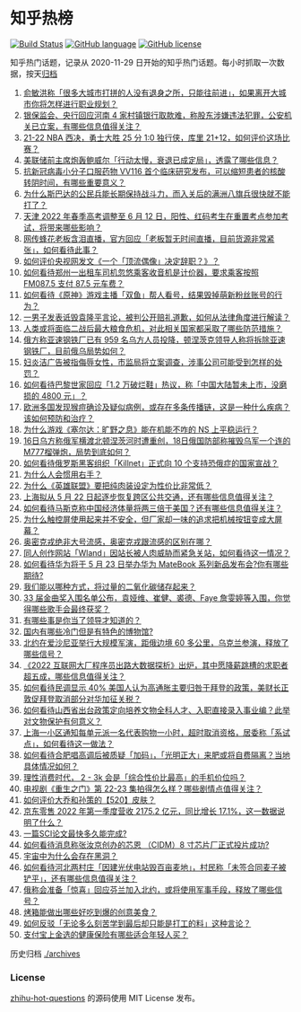 # 知乎热榜
[![Build Status](https://github.com/ToWeLong/zhihu-hot-questions/workflows/CI/badge.svg)](https://github.com/ToWeLong/zhihu-hot-questions/actions)
[![GitHub language](https://img.shields.io/badge/language-golang-orange.svg)](https://golang.org/)
[![GitHub license](https://img.shields.io/github/license/ToWeLong/zhihu-hot-questions)](https://github.com/ToWeLong/zhihu-hot-questions/blob/main/LICENSE)

知乎热门话题，记录从 2020-11-29 日开始的知乎热门话题。每小时抓取一次数据，按天[归档](./archives)

<!-- BEGIN -->

1. [俞敏洪称「很多大城市打拼的人没有退身之所，只能往前进」，如果离开大城市你将怎样进行职业规划？](https://www.zhihu.com/question/533448559)
1. [银保监会、央行回应河南 4 家村镇银行取款难，称股东涉嫌违法犯罪，公安机关已立案，有哪些信息值得关注？](https://www.zhihu.com/question/533431995)
1. [21-22 NBA 西决，勇士大胜 25 分 1:0 独行侠，库里 21+12，如何评价这场比赛？](https://www.zhihu.com/question/533509705)
1. [美联储前主席炮轰鲍威尔「行动太慢，衰退已成定局」，透露了哪些信息？](https://www.zhihu.com/question/533254394)
1. [抗新冠病毒小分子口服药物 VV116 首个临床研究发布，可以缩短患者的核酸转阴时间，有哪些重要意义？](https://www.zhihu.com/question/533355134)
1. [为什么斯巴达的公民兵能长期保持战斗力，而入关后的满洲八旗兵很快就不能打了？](https://www.zhihu.com/question/531180190)
1. [天津 2022 年春季高考调整至 6 月 12 日，阳性、红码考生在重置考点参加考试，将带来哪些影响？](https://www.zhihu.com/question/533471651)
1. [网传蜂花老板含泪直播，官方回应「老板暂无时间直播，目前货源非常紧张」，如何看待此事？](https://www.zhihu.com/question/533509161)
1. [如何评价央视网发文《一个「顶流偶像」决定辞职？》？](https://www.zhihu.com/question/533205982)
1. [如何看待郑州一出租车司机忽悠乘客收音机是计价器，要求乘客按照 FM087.5 支付 87.5 元车费？](https://www.zhihu.com/question/533425259)
1. [如何看待《原神》游戏主播「双鱼」帮人看号，结果毁掉萌新粉丝账号的行为？](https://www.zhihu.com/question/532691775)
1. [一男子发表诋毁袁隆平言论，被判公开赔礼道歉，如何从法律角度进行解读？](https://www.zhihu.com/question/533531290)
1. [人类或将面临二战后最大粮食危机，对此相关国家都采取了哪些防范措施？](https://www.zhihu.com/question/533395200)
1. [俄方称亚速钢铁厂已有 959 名乌方人员投降，顿涅茨克领导人称将拆除亚速钢铁厂，目前俄乌局势如何？](https://www.zhihu.com/question/533450441)
1. [妇炎洁广告被指侮辱女性，市监局将立案调查，涉事公司可能受到怎样的处罚？](https://www.zhihu.com/question/533412224)
1. [如何看待巴黎世家回应「1.2 万破烂鞋」热议，称「中国大陆暂未上市，没磨损的 4800 元」？](https://www.zhihu.com/question/533359442)
1. [欧洲多国发现猴痘确诊及疑似病例，或存在多条传播链，这是一种什么疾病？该如何预防和治疗？](https://www.zhihu.com/question/533513775)
1. [为什么游戏《塞尔达：旷野之息》能在机能不咋的 NS 上平稳运行？](https://www.zhihu.com/question/532613583)
1. [16日乌方称俄军横渡北顿涅茨河时遭重创，18日俄国防部称摧毁乌军一个连的M777榴弹炮，局势到底如何？](https://www.zhihu.com/question/533284426)
1. [如何看待俄罗斯黑客组织「Killnet」正式向 10 个支持恐俄症的国家宣战？](https://www.zhihu.com/question/533191244)
1. [为什么人会惯用右手？](https://www.zhihu.com/question/362401431)
1. [为什么《英雄联盟》要把纯肉装设定为性价比非常低？](https://www.zhihu.com/question/533106223)
1. [上海拟从 5 月 22 日起逐步恢复跨区公共交通，还有哪些信息值得关注？](https://www.zhihu.com/question/533532771)
1. [如何看待马斯克称中国经济体量将两三倍于美国？还有哪些信息值得关注？](https://www.zhihu.com/question/533476734)
1. [为什么触控屏使用起来并不安全，但厂家却一味的追求把机械按钮变成大屏幕？](https://www.zhihu.com/question/531452322)
1. [奥密克戎绝非大号流感，奥密克戎跟流感的区别在哪？](https://www.zhihu.com/question/526906419)
1. [同人创作网站「Wland」因站长被人肉威胁而紧急关站，如何看待这一情况？](https://www.zhihu.com/question/533371640)
1. [如何看待华为将于 5 月 23 日举办华为 MateBook 系列新品发布会?你有哪些期待?](https://www.zhihu.com/question/533443321)
1. [我们能以哪种方式，将过量的二氧化碳储存起来？](https://www.zhihu.com/question/532951840)
1. [33 届金曲奖入围名单公布，袁娅维、崔健、裘德、Faye 詹雯婷等入围，你觉得哪些歌手会最终获奖？](https://www.zhihu.com/question/533400002)
1. [有哪些事是你当了领导才知道的？](https://www.zhihu.com/question/316527776)
1. [国内有哪些冷门但是有特色的博物馆?](https://www.zhihu.com/question/487748738)
1. [北约在爱沙尼亚举行大规模军演，距俄边境 60 多公里，乌克兰参演，释放了哪些信号？](https://www.zhihu.com/question/533215097)
1. [《2022 互联网大厂程序员出路大数据探析》出炉，其中愿降薪跳槽的求职者超五成，哪些信息值得关注？](https://www.zhihu.com/question/533427944)
1. [如何看待民调显示 40% 美国人认为高通胀主要归咎于拜登的政策，美财长正敦促拜登取消部分对华加征关税？](https://www.zhihu.com/question/533511561)
1. [如何看待山西省出台政策定向培养文物全科人才、入职直接录入事业编？此举对文物保护有何意义？](https://www.zhihu.com/question/533370737)
1. [上海一小区通知每单元派一名代表购物一小时，超时取消资格，居委称「系试点」，如何看待这一做法？](https://www.zhihu.com/question/533419764)
1. [如何看待合肥唱高调后被质疑「加码」，「光明正大」来肥或将自费隔离？当地具体情况如何？](https://www.zhihu.com/question/533377939)
1. [理性消费时代， 2 - 3k 会是「综合性价比最高」的手机价位吗？](https://www.zhihu.com/question/533526375)
1. [电视剧《重生之门》第 22-23 集拍得怎么样？哪些剧情点值得关注？](https://www.zhihu.com/question/533444572)
1. [如何评价大乔和孙策的【520】皮肤？](https://www.zhihu.com/question/532815792)
1. [京东零售 2022 年第一季度营收 2175.2 亿元，同比增长 17.1%，这一数据说明了什么？](https://www.zhihu.com/question/533290004)
1. [一篇SCI论文最快多久能完成?](https://www.zhihu.com/question/394324024)
1. [如何看待消息称张汝京创办的芯恩 （CIDM）8 寸芯片厂正式投片成功?](https://www.zhihu.com/question/476912100)
1. [宇宙中为什么会存在黑洞？](https://www.zhihu.com/question/532631817)
1. [如何看待河北两村庄「因建光伏电站毁百亩麦地」，村民称「未签合同麦子被铲平」，还有哪些信息值得关注？](https://www.zhihu.com/question/533538029)
1. [俄称会准备「惊喜」回应芬兰加入北约，或将使用军事手段，释放了哪些信号？](https://www.zhihu.com/question/533529976)
1. [烤箱能做出哪些好吃到爆的创意美食？](https://www.zhihu.com/question/519721568)
1. [如何反驳「无论多么刻苦学到最后却只能是打工的料」这种言论？](https://www.zhihu.com/question/533170005)
1. [支付宝上金选的健康保险有哪些适合年轻人买？](https://www.zhihu.com/question/533232136)

<!-- END -->

历史归档 [./archives](./archives)


### License
[zhihu-hot-questions](https://github.com/towelong/zhihu-hot-questions) 的源码使用 MIT License 发布。